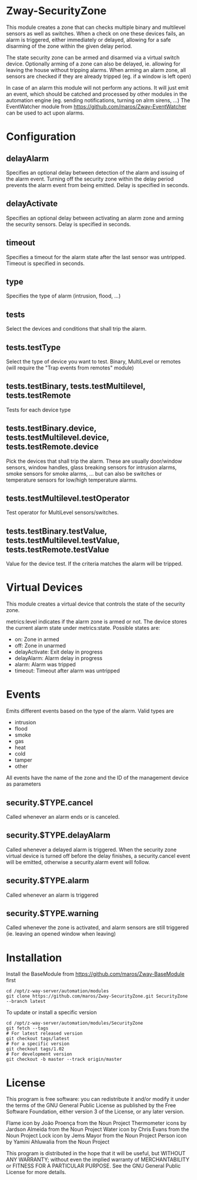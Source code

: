 # Zway-SecurityZone

This module creates a zone that can checks multiple binary and multilevel
sensors as well as switches. When a check on one these devices fails, an alarm
is triggered, either immediately or delayed, allowing for a safe disarming of
the zone within the given delay period.

The state security zone can be armed and disarmed via a virtual switch device.
Optionally arming of a zone can also be delayed, ie. allowing for leaving
the house without tripping alarms. When arming an alarm zone, all sensors
are checked if they are already tripped (eg. if a window is left open)

In case of an alarm this module will not perform any actions. It will just
emit an event, which should be catched and processed by other modules in the
automation engine (eg. sending notifications, turning on alrm sirens, ...)
The EventWatcher module from https://github.com/maros/Zway-EventWatcher
can be used to act upon alarms.

# Configuration

## delayAlarm

Specifies an optional delay between detection of the alarm and issuing of the 
alarm event. Turning off the security zone within the delay period prevents 
the alarm event from being emitted. Delay is specified in seconds.

## delayActivate

Specifies an optional delay between activating an alarm zone and arming 
the security sensors. Delay is specified in seconds.

## timeout

Specifies a timeout for the alarm state after the last sensor was untripped.
Timeout is specified in seconds.

## type

Specifies the type of alarm (intrusion, flood, ...)

## tests

Select the devices and conditions that shall trip the alarm.

## tests.testType

Select the type of device you want to test. Binary, MultiLevel or remotes
(will require the "Trap events from remotes" module)

## tests.testBinary, tests.testMultilevel, tests.testRemote

Tests for each device type

## tests.testBinary.device, tests.testMultilevel.device, tests.testRemote.device

Pick the devices that shall trip the alarm. These are usually door/window 
sensors, window handles, glass breaking sensors for intrusion alarms, 
smoke sensors for smoke alarms, ... but can also be switches or temperature
sensors for low/high temperature alarms.

## tests.testMultilevel.testOperator

Test operator for MultiLevel sensors/switches.

## tests.testBinary.testValue, tests.testMultilevel.testValue, tests.testRemote.testValue

Value for the device test. If the criteria matches the alarm will be tripped.

# Virtual Devices

This module creates a virtual device that controls the state of the
security zone.

metrics:level indicates if the alarm zone is armed or not. The device stores 
the current alarm state under metrics:state. Possible states are:

* on: Zone in armed
* off: Zone in unarmed
* delayActivate: Exit delay in progress
* delayAlarm: Alarm delay in progress
* alarm: Alarm was tripped
* timeout: Timeout after alarm was untripped

# Events

Emits different events based on the type of the alarm. Valid types are

* intrusion
* flood
* smoke
* gas
* heat
* cold
* tamper
* other

All events have the name of the zone and the ID of the management device
as parameters

## security.$TYPE.cancel

Called whenever an alarm ends or is canceled.

## security.$TYPE.delayAlarm

Called whenever a delayed alarm is triggered. When the security zone virtual
device is turned off before the delay finishes, a security.cancel event
will be emitted, otherwise a security.alarm event will follow.

## security.$TYPE.alarm

Called whenever an alarm is triggered

## security.$TYPE.warning

Called whenever the zone is activated, and alarm sensors are still triggered
(ie. leaving an opened window when leaving)

# Installation

Install the BaseModule from https://github.com/maros/Zway-BaseModule first

```shell
cd /opt/z-way-server/automation/modules
git clone https://github.com/maros/Zway-SecurityZone.git SecurityZone --branch latest
```

To update or install a specific version
```shell
cd /opt/z-way-server/automation/modules/SecurityZone
git fetch --tags
# For latest released version
git checkout tags/latest
# For a specific version
git checkout tags/1.02
# For development version
git checkout -b master --track origin/master
```

# License

This program is free software: you can redistribute it and/or modify
it under the terms of the GNU General Public License as published by
the Free Software Foundation, either version 3 of the License, or any 
later version.

Flame icon by João Proença from the Noun Project
Thermometer icons by Jardson Almeida from the Noun Project
Water icon by Chris Evans from the Noun Project
Lock icon by Jems Mayor from the Noun Project
Person icon by Yamini Ahluwalia from the Noun Project

This program is distributed in the hope that it will be useful,
but WITHOUT ANY WARRANTY; without even the implied warranty of
MERCHANTABILITY or FITNESS FOR A PARTICULAR PURPOSE. See the
GNU General Public License for more details.
